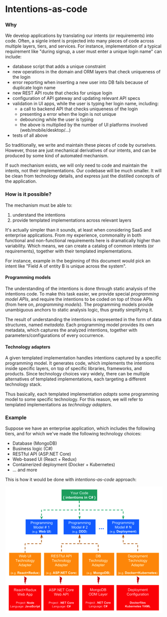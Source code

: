# Intentions-as-code

### Why

We develop applications by translating our intents (or requirements) into code. Often, a signle intent is projected into many pieces of code across multiple layers, tiers, and services. For instance, implementation of a typical requirement like "during signup, a user must enter a unique login name" can include:

- database script that adds a unique constraint
- new operations in the domain and ORM layers that check uniqueness of the login
- error reporting when inserting a new user into DB fails because of duplicate login name
- new REST API route that checks for unique login
- configuration of API gateway and updating relevant API specs
- validation in UI apps, while the user is typing her login name, including:
  - a call to backend API that checks uniqueness of the login
  - presenting a error when the login is not unique
  - debouncing while the user is typing
  - the above is multiplied by the number of UI platforms involved (web/mobile/desktop/...)
- tests of all above

So traditionally, we write and maintain these pieces of code by ourselves. However, those are just mechanical derivatives of our intents, and can be produced by some kind of automated mechanism. 

If such mechanism exists, we will only need to code and maintain the intents, not their implementations. Our codebase will be much smaller. It will be clean from technology details, and express just the distilled concepts of the application. 

### How is it possible?

The mechanism must be able to:

1. understand the intentions
1. provide templated implementations across relevant layers

It's actually simpler than it sounds, at least when considering SaaS and enterprise applications. From my experience, commonality in both functional and non-functional requirements here is dramatically higher than variability. Which means, we can create a catalog of common intents (or requirements), together with their templated implementations. 

For instance, example in the beginning of this document would pick an intent like "Field A of entity B is unique across the system". 

#### Programming models

The understanding of the intentions is done through static analysis of the intentions code. To make this task easier, we provide special _programming model APIs_, and require the intentions to be coded on top of those APIs (from here on, _programming models_). The programming models provide unambiguous anchors to static analysis logic, thus greatly simplifying it.   

The result of understanding the intentions is represented in the form of data structures, named _metadata_. Each programming model provides its own metadata, which captures the analyzed intentions, together with parameters/configurations of every occurrence. 

#### Technology adapters

A given templated implementation handles intentions captured by a specific programming model. It generates code, which implements the intentions inside specific layers, on top of specific libraries, frameworks, and products. Since technology choices vary widely, there can be multiple alternatives of templated implementations, each targeting a different technology stack. 

Thus basically, each templated implementation _adapts_ some programming model to some specific technology. For this reason, we will refer to templated implementations as _technology adapters_. 

### Example

Suppose we have an enterprise application, which includes the following tiers, and for which we've made the following technology choices:

- Database (MongoDB)
- Business logic (C#)
- RESTful API (ASP.NET Core)
- Web-based UI (React + Redux)
- Containerized deployment (Docker + Kubernetes)
- ... and more

This is how it would be done with _intentions-as-code_ approach:

![Intentions-as-code concept illustration](concept-intentions-as-code.png)

